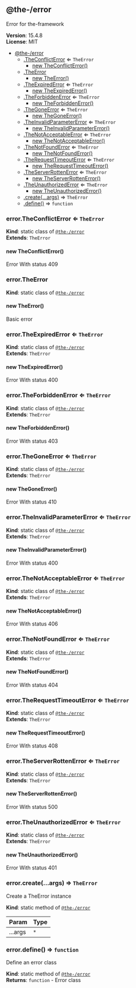 <!--- Code generated by @the-/script-doc. DO NOT EDIT. -->

<a name="module_@the-/error"></a>

## @the-/error
Error for the-framework

**Version**: 15.4.8  
**License**: MIT  

* [@the-/error](#module_@the-/error)
    * [.TheConflictError](#module_@the-/error.TheConflictError) ⇐ <code>TheError</code>
        * [new TheConflictError()](#new_module_@the-/error.TheConflictError_new)
    * [.TheError](#module_@the-/error.TheError)
        * [new TheError()](#new_module_@the-/error.TheError_new)
    * [.TheExpiredError](#module_@the-/error.TheExpiredError) ⇐ <code>TheError</code>
        * [new TheExpiredError()](#new_module_@the-/error.TheExpiredError_new)
    * [.TheForbiddenError](#module_@the-/error.TheForbiddenError) ⇐ <code>TheError</code>
        * [new TheForbiddenError()](#new_module_@the-/error.TheForbiddenError_new)
    * [.TheGoneError](#module_@the-/error.TheGoneError) ⇐ <code>TheError</code>
        * [new TheGoneError()](#new_module_@the-/error.TheGoneError_new)
    * [.TheInvalidParameterError](#module_@the-/error.TheInvalidParameterError) ⇐ <code>TheError</code>
        * [new TheInvalidParameterError()](#new_module_@the-/error.TheInvalidParameterError_new)
    * [.TheNotAcceptableError](#module_@the-/error.TheNotAcceptableError) ⇐ <code>TheError</code>
        * [new TheNotAcceptableError()](#new_module_@the-/error.TheNotAcceptableError_new)
    * [.TheNotFoundError](#module_@the-/error.TheNotFoundError) ⇐ <code>TheError</code>
        * [new TheNotFoundError()](#new_module_@the-/error.TheNotFoundError_new)
    * [.TheRequestTimeoutError](#module_@the-/error.TheRequestTimeoutError) ⇐ <code>TheError</code>
        * [new TheRequestTimeoutError()](#new_module_@the-/error.TheRequestTimeoutError_new)
    * [.TheServerRottenError](#module_@the-/error.TheServerRottenError) ⇐ <code>TheError</code>
        * [new TheServerRottenError()](#new_module_@the-/error.TheServerRottenError_new)
    * [.TheUnauthorizedError](#module_@the-/error.TheUnauthorizedError) ⇐ <code>TheError</code>
        * [new TheUnauthorizedError()](#new_module_@the-/error.TheUnauthorizedError_new)
    * [.create(...args)](#module_@the-/error.create) ⇒ <code>TheError</code>
    * [.define()](#module_@the-/error.define) ⇒ <code>function</code>

<a name="module_@the-/error.TheConflictError"></a>

### error.TheConflictError ⇐ <code>TheError</code>
**Kind**: static class of [<code>@the-/error</code>](#module_@the-/error)  
**Extends**: <code>TheError</code>  
<a name="new_module_@the-/error.TheConflictError_new"></a>

#### new TheConflictError()
Error With status 409

<a name="module_@the-/error.TheError"></a>

### error.TheError
**Kind**: static class of [<code>@the-/error</code>](#module_@the-/error)  
<a name="new_module_@the-/error.TheError_new"></a>

#### new TheError()
Basic error

<a name="module_@the-/error.TheExpiredError"></a>

### error.TheExpiredError ⇐ <code>TheError</code>
**Kind**: static class of [<code>@the-/error</code>](#module_@the-/error)  
**Extends**: <code>TheError</code>  
<a name="new_module_@the-/error.TheExpiredError_new"></a>

#### new TheExpiredError()
Error With status 400

<a name="module_@the-/error.TheForbiddenError"></a>

### error.TheForbiddenError ⇐ <code>TheError</code>
**Kind**: static class of [<code>@the-/error</code>](#module_@the-/error)  
**Extends**: <code>TheError</code>  
<a name="new_module_@the-/error.TheForbiddenError_new"></a>

#### new TheForbiddenError()
Error With status 403

<a name="module_@the-/error.TheGoneError"></a>

### error.TheGoneError ⇐ <code>TheError</code>
**Kind**: static class of [<code>@the-/error</code>](#module_@the-/error)  
**Extends**: <code>TheError</code>  
<a name="new_module_@the-/error.TheGoneError_new"></a>

#### new TheGoneError()
Error With status 410

<a name="module_@the-/error.TheInvalidParameterError"></a>

### error.TheInvalidParameterError ⇐ <code>TheError</code>
**Kind**: static class of [<code>@the-/error</code>](#module_@the-/error)  
**Extends**: <code>TheError</code>  
<a name="new_module_@the-/error.TheInvalidParameterError_new"></a>

#### new TheInvalidParameterError()
Error With status 400

<a name="module_@the-/error.TheNotAcceptableError"></a>

### error.TheNotAcceptableError ⇐ <code>TheError</code>
**Kind**: static class of [<code>@the-/error</code>](#module_@the-/error)  
**Extends**: <code>TheError</code>  
<a name="new_module_@the-/error.TheNotAcceptableError_new"></a>

#### new TheNotAcceptableError()
Error With status 406

<a name="module_@the-/error.TheNotFoundError"></a>

### error.TheNotFoundError ⇐ <code>TheError</code>
**Kind**: static class of [<code>@the-/error</code>](#module_@the-/error)  
**Extends**: <code>TheError</code>  
<a name="new_module_@the-/error.TheNotFoundError_new"></a>

#### new TheNotFoundError()
Error With status 404

<a name="module_@the-/error.TheRequestTimeoutError"></a>

### error.TheRequestTimeoutError ⇐ <code>TheError</code>
**Kind**: static class of [<code>@the-/error</code>](#module_@the-/error)  
**Extends**: <code>TheError</code>  
<a name="new_module_@the-/error.TheRequestTimeoutError_new"></a>

#### new TheRequestTimeoutError()
Error With status 408

<a name="module_@the-/error.TheServerRottenError"></a>

### error.TheServerRottenError ⇐ <code>TheError</code>
**Kind**: static class of [<code>@the-/error</code>](#module_@the-/error)  
**Extends**: <code>TheError</code>  
<a name="new_module_@the-/error.TheServerRottenError_new"></a>

#### new TheServerRottenError()
Error With status 500

<a name="module_@the-/error.TheUnauthorizedError"></a>

### error.TheUnauthorizedError ⇐ <code>TheError</code>
**Kind**: static class of [<code>@the-/error</code>](#module_@the-/error)  
**Extends**: <code>TheError</code>  
<a name="new_module_@the-/error.TheUnauthorizedError_new"></a>

#### new TheUnauthorizedError()
Error With status 401

<a name="module_@the-/error.create"></a>

### error.create(...args) ⇒ <code>TheError</code>
Create a TheError instance

**Kind**: static method of [<code>@the-/error</code>](#module_@the-/error)  

| Param | Type |
| --- | --- |
| ...args | <code>\*</code> | 

<a name="module_@the-/error.define"></a>

### error.define() ⇒ <code>function</code>
Define an error class

**Kind**: static method of [<code>@the-/error</code>](#module_@the-/error)  
**Returns**: <code>function</code> - Error class  
